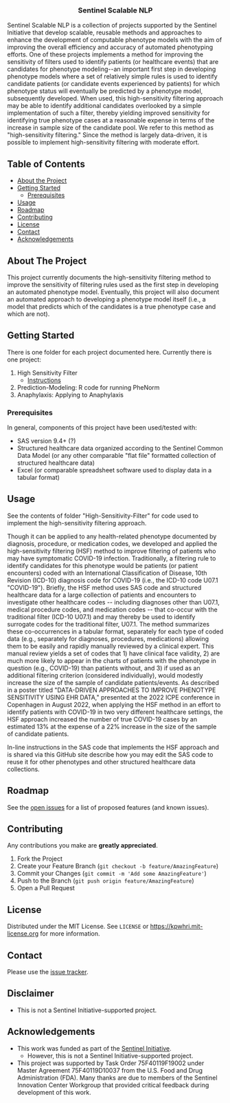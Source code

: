 
<div>
  <p>
    <a href="https://github.com/kpwhri/Sentinel-Scalable-NLP">
      <!-- img src="images/logo.png" alt="Logo" -->
    </a>
  </p>

  <h3 align="center">Sentinel Scalable NLP</h3>

  <p>
    Sentinel Scalable NLP is a collection of projects supported by the Sentinel Initiative that develop scalable, reusable methods and approaches to enhance the development of computable phenotype models with the aim of improving the overall efficiency and accuracy of automated phenotyping efforts. One of these projects implements a method for improving the sensitivity of filters used to identify patients (or healthcare events) that are candidates for phenotype modeling--an important first step in developing phenotype models where a set of relatively simple rules is used to identify candidate patients (or candidate events experienced by patients) for which phenotype status will eventually be predicted by a phenotype model, subsequently developed. When used, this high-sensitivity filtering approach may be able to identify additional candidates overlooked by a simple implementation of such a filter, thereby yielding improved sensitivity for identifying true phenotype cases at a reasonable expense in terms of the increase in sample size of the candidate pool. We refer to this method as "high-sensitivity filtering."  Since the method is largely data-driven, it is possible to implement high-sensitivity filtering with moderate effort. 
  </p>
</div>


## Table of Contents

* [About the Project](#about-the-project)
* [Getting Started](#getting-started)
  * [Prerequisites](#prerequisites)
* [Usage](#usage)
* [Roadmap](#roadmap)
* [Contributing](#contributing)
* [License](#license)
* [Contact](#contact)
* [Acknowledgements](#acknowledgements)

<!-- ABOUT THE PROJECT -->
## About The Project

This project currently documents the high-sensitivity filtering method to improve the sensitivity of filtering rules used as the first step in developing an automated phenotype model.  Eventually, this project will also document an automated approach to developing a phenotype model itself (i.e., a model that predicts which of the candidates is a true phenotype case and which are not). 

<!-- GETTING STARTED -->
## Getting Started

There is one folder for each project documented here.  Currently there is one project:

1. High Sensitivity Filter
   * [Instructions](High-Sensitivity-Filter/README.md)
2. Prediction-Modeling: R code for running PheNorm
3. Anaphylaxis: Applying to Anaphylaxis

### Prerequisites

In general, components of this project have been used/tested with:
* SAS version 9.4+ (?)
* Structured healthcare data organized according to the Sentinel Common Data Model (or any other comparable "flat file" formatted collection of structured healthcare data)
* Excel (or comparable spreadsheet software used to display data in a tabular format)


<!-- USAGE EXAMPLES -->
## Usage

See the contents of folder "High-Sensitivity-Filter" for code used to implement the high-sensitivity filtering approach.

Though it can be applied to any health-related phenotype documented by diagnosis, procedure, or medication codes, we developed and applied the high-sensitivity filtering (HSF) method to improve filtering of patients who may have symptomatic COVID-19 infection. Traditionally, a filtering rule to identify candidates for this phenotype would be patients (or patient encounters) coded with an International Classification of Disease, 10th Revision (ICD-10) diagnosis code for COVID-19 (i.e., the ICD-10 code U07.1 "COVID-19"). Briefly, the HSF method uses SAS code and structured healthcare data for a large collection of patients and encounters to investigate other healthcare codes -- including diagnoses other than U07.1, medical procedure codes, and medication codes -- that co-occur with the traditional filter (ICD-10 U07.1) and may thereby be used to identify surrogate codes for the traditional filter, U07.1. The method summarizes these co-occurrences in a tabular format, separately for each type of coded data (e.g., separately for diagnoses, procedures, medications) allowing them to be easily and rapidly manually reviewed by a clinical expert.  This manual review yields a set of codes that 1) have clinical face validity, 2) are much more likely to appear in the charts of patients with the phenotype in question (e.g., COVID-19) than patients without, and 3) if used as an additional filtering criterion (considered individually), would modestly increase the size of the sample of candidate patients/events. As described in a poster titled "DATA-DRIVEN APPROACHES TO IMPROVE PHENOTYPE SENSITIVITY USING EHR DATA," presented at the 2022 ICPE conference in Copenhagen in August 2022, when applying the HSF method in an effort to identify patients with COVID-19 in two very different healthcare settings, the HSF approach increased the number of true COVID-19 cases by an estimated 13% at the expense of a 22% increase in the size of the sample of candidate patients.

In-line instructions in the SAS code that implements the HSF approach and is shared via this GitHub site describe how you may edit the SAS code to reuse it for other phenotypes and other structured healthcare data collections.


<!-- ROADMAP -->
## Roadmap

See the [open issues](https://github.com/kpwhri/Sentinel-Scalable-NLP/issues) for a list of proposed features (and known issues).



<!-- CONTRIBUTING -->
## Contributing

Any contributions you make are **greatly appreciated**.

1. Fork the Project
2. Create your Feature Branch (`git checkout -b feature/AmazingFeature`)
3. Commit your Changes (`git commit -m 'Add some AmazingFeature'`)
4. Push to the Branch (`git push origin feature/AmazingFeature`)
5. Open a Pull Request


<!-- LICENSE -->
## License

Distributed under the MIT License. See `LICENSE` or https://kpwhri.mit-license.org for more information.



<!-- CONTACT -->
## Contact

Please use the [issue tracker](https://github.com/kpwhri/Sentinel-Scalable-NLP/issues). 

## Disclaimer

* This is not a Sentinel Initiative-supported project.

<!-- ACKNOWLEDGEMENTS -->
## Acknowledgements

* This work was funded as part of the [Sentinel Initiative](https://www.fda.gov/safety/fdas-sentinel-initiative).
  * However, this is not a Sentinel Initiative-supported project.
* This project was supported by Task Order 75F40119F19002 under Master Agreement 75F40119D10037 from the U.S. Food and Drug Administration (FDA). Many thanks are due to members of the Sentinel Innovation Center Workgroup that provided critical feedback during development of this work.
